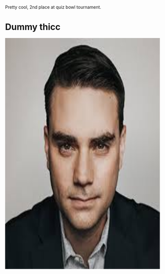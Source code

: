 Pretty cool, 2nd place at quiz bowl tournament. 
<HTML>

<BODY>
    <h1> Dummy thicc </h1>
<img alt=" The Mule" src= "download.html" width="10000"
     height="750">
</BODY>
</HTML>
